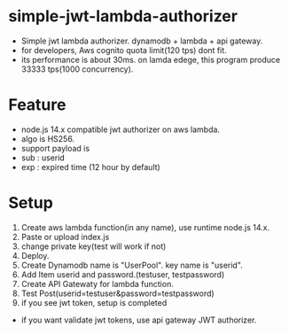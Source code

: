 # simple-jwt-lambda-authorizer
- Simple jwt lambda authorizer. dynamodb + lambda + api gateway.
- for developers, Aws cognito quota limit(120 tps) dont fit.
- its performance is about 30ms. on lamda edege, this program produce 33333 tps(1000 concurrency).

# Feature
- node.js 14.x compatible jwt authorizer on aws lambda.
- algo is HS256.
- support payload is
- sub : userid
- exp : expired time (12 hour by default)

# Setup
1. Create aws lambda function(in any name), use runtime node.js 14.x.
2. Paste or upload index.js
3. change private key(test will work if not)
4. Deploy.
5. Create Dynamodb name is "UserPool". key name is "userid".
6. Add Item userid and password.(testuser, testpassword)
7. Create API Gatewaty for lambda function.
8. Test Post(userid=testuser&password=testpassword)
9. if you see jwt token, setup is completed

- if you want validate jwt tokens, use api gateway JWT authorizer.

